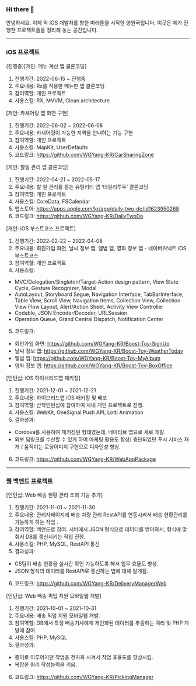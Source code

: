 ### Hi there 👋
안녕하세요. 이제 막 iOS 개발자를 향한 마라톤을 시작한 양원국입니다. 
이곳은 제가 진행한 프로젝트들을 정리해 놓는 공간입니다.  

---
### iOS 프로젝트
(진행중)[개인: 메뉴 계산 앱 클론코딩] 
1) 진행기간: 2022-06-15 ~ 진행중
2) 주요내용: Rx를 적용한 메뉴판 앱 클론코딩
3) 참여역할: 개인 프로젝트
4) 사용스킬: RX, MVVM, Clean architecture

[개인: 카셰어링 앱 화면 구현] 
1) 진행기간: 2022-06-02 ~ 2022-06-08
2) 주요내용: 카셰어링이 가능한 지역을 안내하는 기능 구현
3) 참여역할: 개인 프로젝트
4) 사용스킬: MapKit, UserDefaults
5) 코드링크: https://github.com/WGYang-KR/CarSharingZone

[개인: 할일 관리 앱 클론코딩]
1) 진행기간: 2022-04-21 ~ 2022-05-17
2) 주요내용: 할 일 관리를 돕는 유틸리티 앱 '데일리투두' 클론코딩
3) 참여역할: 개인 프로젝트
4) 사용스킬: CoreData, FSCalendar
5) 앱스토어: https://apps.apple.com/kr/app/daily-two-do/id1623950268
6) 코드링크: https://github.com/WGYang-KR/DailyTwoDo

[개인: iOS 부스트코스 프로젝트]
1) 진행기간: 2022-02-22 ~ 2022-04-08
2) 주요내용: 회원가입 화면, 날씨 정보 앱, 앨범 앱, 영화 정보 앱 - 네이버커넥트 iOS 부스트코스
3) 참여역할: 개인 프로젝트
4) 사용스킬: 
 - MVC/Delegation/Singleton/Target-Action design pattern, View State Cycle, Gesture Recognizer, Modal
- AutoLayout, Storyboard Segue, Navigation Interface, TabBarInterface, Table View, Scroll View, Navigation Items, Collection View, Collection View Flow Layout, Alert/Action Sheet, Activity View Controller
- Codable, JSON Encoder/Decoder, URLSession
- Operation Queue, Grand Central Dispatch, Notification Center
5) 코드링크:
- 회인가입 화면: https://github.com/WGYang-KR/Boost-Toy-SignUp
- 날씨 정보 앱: https://github.com/WGYang-KR/Boost-Toy-WeatherToday
- 앨범 앱: https://github.com/WGYang-KR/Boost-Toy-MyAlbum
- 영화 정보 앱: https://github.com/WGYang-KR/Boost-Toy-BoxOffice

[인턴십: iOS 하이브리드앱 패키징]
1) 진행기간: 2021-12-01 ~ 2021-12-21
2) 주요내용: 하이브리드앱 iOS 패키징 및 배포
3) 참여역할: 산학인턴십에 참여하여 사내 개인 프로젝트로 진행.
4) 사용스킬: WebKit, OneSignal Push API, Lotti Animation
5) 결과성과:
- Cordova를 사용하여 패키징된 형태였는데, 네이티브 앱으로 새로 개발.
- 외부 딥링크를 수신할 수 있게 하여 마케팅 활용도 향상/ 중단되었던 푸시 서비스 재개 / 움직이는 로딩이미지 구현으로 디자인성 향상.
6) 코드링크: https://github.com/WGYang-KR/WebAppPackage


---
### 웹 백앤드 프로젝트
[인턴십: Web 배송 현황 관리 조회 기능 추가]
1) 진행기간: 2021-11-01 ~ 2021-11-30
2) 주요내용: 관리자페이지에 배송 차량 관리 RestAPI를 연동시켜서 배송 현황관리를 가능하게 하는 작업 .
3) 참여역할: 백앤드로 참여. 서버에서 JSON 형식으로 데이터를 받아와서, 형식에 맞춰서 DB를 갱신시키는 작업 진행.
4) 사용스킬: PHP, MySQL, RestAPI 통신 
5) 결과성과: 
- CS팀이 배송 현황을 실시간 확인 가능하도록 해서 업무 효율도 향상.
- JSON 형식의 데이터를 RestAPI로 통신하는 법에 대해 알게됨.
6) 코드링크: https://github.com/WGYang-KR/DeliveryManagerWeb

[인턴십: Web 배송 픽업 지원 모바일웹 개발]
1) 진행기간: 2021-10-01 ~ 2021-10-31
2) 주요내용: 배송 픽업 지원 모바일웹 개발. 
3) 참여역할: DB에서 특정 배송기사에게 개인화된 데이터를 추출하는 쿼리 및 PHP 개발에 참여
4) 사용스킬: PHP, MySQL
5) 결과성과: 
- 종이로 이루어지던 작업을 전자화 시켜서 작업 효율도를 향상시킴.
- 복잡한 쿼리 작성능력을 키움.
6) 코드링크: https://github.com/WGYang-KR/PickingManager


<!--
**WGYang-KR/WGYang-KR** is a ✨ _special_ ✨ repository because its `README.md` (this file) appears on your GitHub profile.

Here are some ideas to get you started:

- 🔭 I’m currently working on ...
- 🌱 I’m currently learning ...
- 👯 I’m looking to collaborate on ...
- 🤔 I’m looking for help with ...
- 💬 Ask me about ...
- 📫 How to reach me: ...
- 😄 Pronouns: ...
- ⚡ Fun fact: ...
-->
